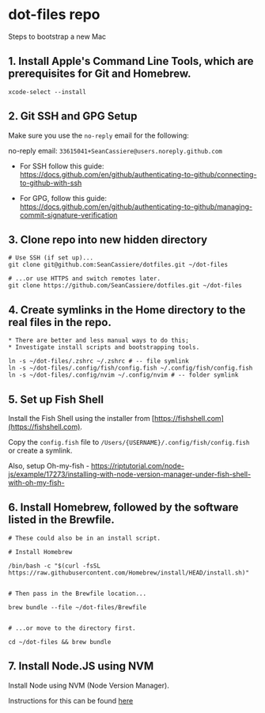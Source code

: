 # dot-files repo

Steps to bootstrap a new Mac

## 1. Install Apple's Command Line Tools, which are prerequisites for Git and Homebrew.

```
xcode-select --install
```

## 2. Git SSH and GPG Setup

Make sure you use the `no-reply` email for the following:

no-reply email: `33615041+SeanCassiere@users.noreply.github.com`

- For SSH follow this guide: https://docs.github.com/en/github/authenticating-to-github/connecting-to-github-with-ssh

- For GPG, follow this guide: https://docs.github.com/en/github/authenticating-to-github/managing-commit-signature-verification

## 3. Clone repo into new hidden directory

```
# Use SSH (if set up)...
git clone git@github.com:SeanCassiere/dotfiles.git ~/dot-files

# ...or use HTTPS and switch remotes later.
git clone https://github.com/SeanCassiere/dotfiles.git ~/dot-files
```

## 4. Create symlinks in the Home directory to the real files in the repo.

```
* There are better and less manual ways to do this;
* Investigate install scripts and bootstrapping tools.

ln -s ~/dot-files/.zshrc ~/.zshrc # -- file symlink
ln -s ~/dot-files/.config/fish/config.fish ~/.config/fish/config.fish
ln -s ~/dot-files/.config/nvim ~/.config/nvim # -- folder symlink
```

## 5. Set up Fish Shell

Install the Fish Shell using the installer from [https://fishshell.com](https://fishshell.com).

Copy the `config.fish` file to `/Users/{USERNAME}/.config/fish/config.fish` or create a symlink.

Also, setup Oh-my-fish - https://riptutorial.com/node-js/example/17273/installing-with-node-version-manager-under-fish-shell-with-oh-my-fish-

## 6. Install Homebrew, followed by the software listed in the Brewfile.

```
# These could also be in an install script.

# Install Homebrew

/bin/bash -c "$(curl -fsSL https://raw.githubusercontent.com/Homebrew/install/HEAD/install.sh)"


# Then pass in the Brewfile location...

brew bundle --file ~/dot-files/Brewfile


# ...or move to the directory first.

cd ~/dot-files && brew bundle
```

## 7. Install Node.JS using NVM

Install Node using NVM (Node Version Manager).

Instructions for this can be found [here](https://nodejs.dev/)
